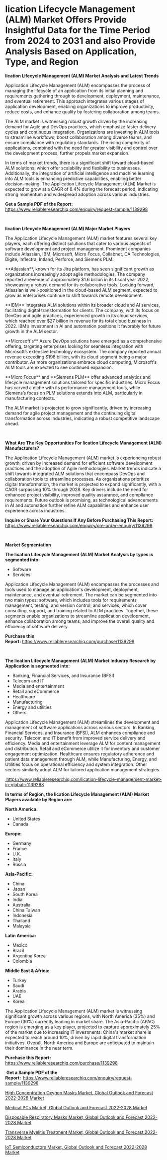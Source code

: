 <p><h1>lication Lifecycle Management (ALM) Market Offers Provide Insightful Data for the Time Period from 2024 to 2031 and also Provide Analysis Based on Application, Type, and Region</h1></p><p><strong>lication Lifecycle Management (ALM) Market Analysis and Latest Trends</strong></p>
<p><p>Application Lifecycle Management (ALM) encompasses the process of managing the lifecycle of an application from its initial planning and requirements gathering through to development, deployment, maintenance, and eventual retirement. This approach integrates various stages of application development, enabling organizations to improve productivity, reduce costs, and enhance quality by fostering collaboration among teams.</p><p>The ALM market is witnessing robust growth driven by the increasing demand for Agile and DevOps practices, which emphasize faster delivery cycles and continuous integration. Organizations are investing in ALM tools to streamline workflows, boost collaboration among diverse teams, and ensure compliance with regulatory standards. The rising complexity of applications, combined with the need for greater visibility and control over the development process, further propels market expansion.</p><p>In terms of market trends, there is a significant shift toward cloud-based ALM solutions, which offer scalability and flexibility to businesses. Additionally, the integration of artificial intelligence and machine learning into ALM tools is enhancing predictive capabilities, enabling better decision-making. The Application Lifecycle Management (ALM) Market is expected to grow at a CAGR of 8.4% during the forecast period, indicating strong momentum and widespread adoption across various industries.</p></p>
<p><strong>Get a Sample PDF of the Report:&nbsp;</strong> <a href="https://www.reliableresearchiq.com/enquiry/request-sample/1139298?utm_campaign=1472&utm_medium=2&utm_source=Github&utm_content=ia&utm_term=14102024&utm_id=lication-lifecycle-management-alm">https://www.reliableresearchiq.com/enquiry/request-sample/1139298</a></p>
<p>&nbsp;</p>
<p><strong>lication Lifecycle Management (ALM) Major Market Players</strong></p>
<p><p>The Application Lifecycle Management (ALM) market features several key players, each offering distinct solutions that cater to various aspects of software development and project management. Prominent companies include Atlassian, IBM, Microsoft, Micro Focus, Collabnet, CA Technologies, Digite, Inflectra, Intland, Perforce, and Siemens PLM.</p><p>**Atlassian**, known for its Jira platform, has seen significant growth as organizations increasingly adopt agile methodologies. The company reported a revenue of approximately $1.6 billion in its fiscal year 2022, showcasing a robust demand for its collaborative tools. Looking forward, Atlassian is well-positioned in the cloud-based ALM segment, expected to grow as enterprises continue to shift towards remote development.</p><p>**IBM** integrates ALM solutions within its broader cloud and AI services, facilitating digital transformation for clients. The company, with its focus on DevOps and agile practices, experienced growth in its cloud services, which reached over $27 billion in revenue for its total cloud business in 2022. IBM’s investment in AI and automation positions it favorably for future growth in the ALM sector.</p><p>**Microsoft's** Azure DevOps solutions have emerged as a comprehensive offering, targeting enterprises looking for seamless integration with Microsoft’s extensive technology ecosystem. The company reported annual revenue exceeding $198 billion, with its cloud segment being a major contributor. As more organizations embrace cloud computing, Microsoft's ALM tools are expected to see continued expansion.</p><p>**Micro Focus** and **Siemens PLM** offer advanced analytics and lifecycle management solutions tailored for specific industries. Micro Focus has carved a niche with its performance management tools, while Siemens’s focus on PLM solutions extends into ALM, particularly in manufacturing contexts.</p><p>The ALM market is projected to grow significantly, driven by increasing demand for agile project management and the continuing digital transformation across industries, indicating a robust competitive landscape ahead.</p></p>
<p>&nbsp;</p>
<p><strong>What Are The Key Opportunities For lication Lifecycle Management (ALM) Manufacturers?</strong></p>
<p><p>The Application Lifecycle Management (ALM) market is experiencing robust growth, driven by increased demand for efficient software development practices and the adoption of Agile methodologies. Market trends indicate a shift towards integrated ALM solutions that encompass DevOps and collaboration tools to streamline processes. As organizations prioritize digital transformation, the market is projected to expand significantly, with a CAGR surpassing 10% through 2028. Key drivers include the need for enhanced project visibility, improved quality assurance, and compliance requirements. Future outlook is promising, as technological advancements in AI and automation further refine ALM capabilities and enhance user experience across industries.</p></p>
<p><strong>Inquire or Share Your Questions If Any Before Purchasing This Report:</strong> <a href="https://www.reliableresearchiq.com/enquiry/pre-order-enquiry/1139298?utm_campaign=1472&utm_medium=2&utm_source=Github&utm_content=ia&utm_term=14102024&utm_id=lication-lifecycle-management-alm">https://www.reliableresearchiq.com/enquiry/pre-order-enquiry/1139298</a></p>
<p>&nbsp;</p>
<p><strong>Market Segmentation</strong></p>
<p><strong>The lication Lifecycle Management (ALM) Market Analysis by types is segmented into:</strong></p>
<p><ul><li>Software</li><li>Services</li></ul></p>
<p><p>Application Lifecycle Management (ALM) encompasses the processes and tools used to manage an application's development, deployment, maintenance, and eventual retirement. The market can be segmented into two main types: software, which includes tools for requirements management, testing, and version control, and services, which cover consulting, support, and training related to ALM practices. Together, these segments enable organizations to streamline application development, enhance collaboration among teams, and improve the overall quality and efficiency of software delivery.</p></p>
<p><strong>Purchase this Report:&nbsp;</strong><a href="https://www.reliableresearchiq.com/purchase/1139298?utm_campaign=1472&utm_medium=2&utm_source=Github&utm_content=ia&utm_term=14102024&utm_id=lication-lifecycle-management-alm">https://www.reliableresearchiq.com/purchase/1139298</a></p>
<p>&nbsp;</p>
<p><strong>The lication Lifecycle Management (ALM) Market Industry Research by Application is segmented into:</strong></p>
<p><ul><li>Banking, Financial Services, and Insurance (BFSI)</li><li>Telecom and IT</li><li>Media and entertainment</li><li>Retail and eCommerce</li><li>Healthcare</li><li>Manufacturing</li><li>Energy and utilities</li><li>Others</li></ul></p>
<p><p>Application Lifecycle Management (ALM) streamlines the development and management of software applications across various sectors. In Banking, Financial Services, and Insurance (BFSI), ALM enhances compliance and security. Telecom and IT benefit from improved service delivery and efficiency. Media and entertainment leverage ALM for content management and distribution. Retail and eCommerce utilize it for inventory and customer engagement optimization. Healthcare ensures regulatory adherence and patient data management through ALM, while Manufacturing, Energy, and Utilities focus on operational efficiency and system integration. Other sectors similarly adopt ALM for tailored application management strategies.</p></p>
<p><a href="https://www.reliableresearchiq.com/lication-lifecycle-management-market-in-global-r1139298?utm_campaign=1472&utm_medium=2&utm_source=Github&utm_content=ia&utm_term=14102024&utm_id=lication-lifecycle-management-alm">&nbsp;https://www.reliableresearchiq.com/lication-lifecycle-management-market-in-global-r1139298</a></p>
<p><strong>In terms of Region, the lication Lifecycle Management (ALM) Market Players available by Region are:</strong></p>
<p>
    <p> <strong> North America: </strong>
        <ul>
            <li>United States</li>
            <li>Canada</li>
        </ul>
        </p> 
    <p> <strong> Europe: </strong>
        <ul>
            <li>Germany</li>
            <li>France</li>
            <li>U.K.</li>
            <li>Italy</li>
            <li>Russia</li>
        </ul>
        </p> 
    <p> <strong> Asia-Pacific: </strong>
        <ul>
            <li>China</li>
            <li>Japan</li>
            <li>South Korea</li>
            <li>India</li>
            <li>Australia</li>
            <li>China Taiwan</li>
            <li>Indonesia</li>
            <li>Thailand</li>
            <li>Malaysia</li>
        </ul>
        </p> 
    <p> <strong> Latin America: </strong>
        <ul>
            <li>Mexico</li>
            <li>Brazil</li>
            <li>Argentina Korea</li>
            <li>Colombia</li>
        </ul>
        </p> 
    <p> <strong> Middle East & Africa: </strong>
        <ul>
            <li>Turkey</li>
            <li>Saudi</li>
            <li>Arabia</li>
            <li>UAE</li>
            <li>Korea</li>
        </ul>
    </p>
    </p>
<p><p>The Application Lifecycle Management (ALM) market is witnessing significant growth across various regions, with North America (35%) and Europe (30%) currently leading in market share. The Asia-Pacific (APAC) region is emerging as a key player, projected to capture approximately 25% of the market due to increasing IT investments. China's market share is expected to reach around 10%, driven by rapid digital transformation initiatives. Overall, North America and Europe are anticipated to maintain their dominance in the near term.</p></p>
<p><strong>Purchase this Report: </strong><a href="https://www.reliableresearchiq.com/purchase/1139298?utm_campaign=1472&utm_medium=2&utm_source=Github&utm_content=ia&utm_term=14102024&utm_id=lication-lifecycle-management-alm">https://www.reliableresearchiq.com/purchase/1139298</a></p>
<p>&nbsp;<strong>Get a Sample PDF of the Report:&nbsp;&nbsp;</strong><a href="https://www.reliableresearchiq.com/enquiry/request-sample/1139298?utm_campaign=1472&utm_medium=2&utm_source=Github&utm_content=ia&utm_term=14102024&utm_id=lication-lifecycle-management-alm">https://www.reliableresearchiq.com/enquiry/request-sample/1139298</a></p>
<p><strong></strong></p>
<p><p><a href="https://www.linkedin.com/pulse/high-concentration-oxygen-masks-market-global-outlook-forecast-3htkf?utm_campaign=1472&utm_medium=2&utm_source=Github&utm_content=ia&utm_term=14102024&utm_id=lication-lifecycle-management-alm">High Concentration Oxygen Masks Market, Global Outlook and Forecast 2022-2028 Market</a></p><p><a href="https://www.linkedin.com/pulse/analyzing-global-medical-pcs-market-outlook-forecast-2022-2028-czuwf?utm_campaign=1472&utm_medium=2&utm_source=Github&utm_content=ia&utm_term=14102024&utm_id=lication-lifecycle-management-alm">Medical PCs Market, Global Outlook and Forecast 2022-2028 Market</a></p><p><a href="https://www.linkedin.com/pulse/disposable-respiratory-masks-market-global-outlook-forecast-lo1ef?utm_campaign=1472&utm_medium=2&utm_source=Github&utm_content=ia&utm_term=14102024&utm_id=lication-lifecycle-management-alm">Disposable Respiratory Masks Market, Global Outlook and Forecast 2022-2028 Market</a></p><p><a href="https://www.linkedin.com/pulse/transverse-myelitis-treatment-market-global-outlook-forecast-o5d6f?utm_campaign=1472&utm_medium=2&utm_source=Github&utm_content=ia&utm_term=14102024&utm_id=lication-lifecycle-management-alm">Transverse Myelitis Treatment Market, Global Outlook and Forecast 2022-2028 Market</a></p><p><a href="https://www.linkedin.com/pulse/iot-semiconductors-market-global-outlook-forecast-2022-2028-penetration-rj3pf?utm_campaign=1472&utm_medium=2&utm_source=Github&utm_content=ia&utm_term=14102024&utm_id=lication-lifecycle-management-alm">IoT Semiconductors Market, Global Outlook and Forecast 2022-2028 Market</a></p></p>